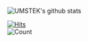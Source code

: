 ![UMSTEK's github stats](https://github-readme-stats.vercel.app/api?username=umstek&show_icons=true&theme=buefy)

<!--
![Top Langs](https://github-readme-stats.vercel.app/api/top-langs/?username=umstek&hide=java,c,eagle,jupyter%20notebook,vhdl&layout=compact&theme=buefy)
-->

[![Hits](https://hits.seeyoufarm.com/api/count/incr/badge.svg?url=https%3A%2F%2Fgithub.com%2Fumstek&count_bg=%23007DFF&title_bg=%23000000&icon=&icon_color=%23E7E7E7&title=%E2%9A%A1&edge_flat=true)](https://hits.seeyoufarm.com)  
![Count](https://count.umstek.workers.dev/github)
